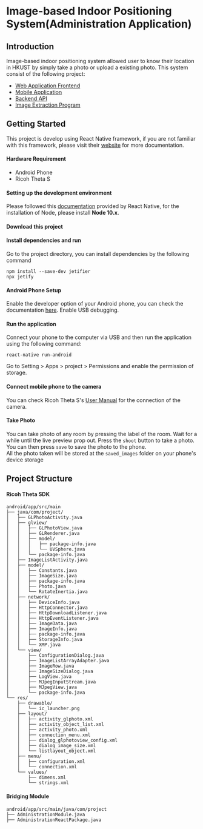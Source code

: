 # Image-based Indoor Positioning System(Administration Application)
## Introduction
Image-based indoor positioning system allowed user to know their location in HKUST by simply take a photo or upload a 
existing photo. This system consist of the following project:

* [Web Application Frontend]()
* [Mobile Application]()
* [Backend API]()
* [Image Extraction Program]()

## Getting Started
This project is develop using React Native framework, if you are not familiar with this framework, please visit their 
[website](https://reactnative.dev/) for more documentation.
#### Hardware Requirement
* Android Phone
* Ricoh Theta S
#### Setting up the development environment
Please followed this [documentation](https://reactnative.dev/docs/environment-setup) provided by React Native, for the 
installation of Node, please install **Node 10.x**.
#### Download this project
#### Install dependencies and run
Go to the project directory, you can install dependencies by the following command
```
npm install --save-dev jetifier
npx jetify
```
#### Android Phone Setup
   Enable the developer option of your Android phone, you can check the documentation [here](https://developer.android.com/studio/debug/dev-options).
   Enable USB debugging.
#### Run the application
Connect your phone to the computer via USB and then run the application using the following command:
```
react-native run-android
```
Go to Setting > Apps > project > Permissions and enable the permission of storage.
#### Connect mobile phone to the camera
You can check Ricoh Theta S's [User Manual](https://support.theta360.com/uk/manual/s/content/prepare/prepare_06.html) for the connection of the camera.
#### Take Photo
You can take photo of any room by pressing the label of the room. Wait for a while until the live preview prop out. Press the `shoot` button to take a photo. You can then press
`save` to save the photo to the phone.  
   All the photo taken will be stored at the `saved_images` folder on your phone's device storage
## Project Structure
#### Ricoh Theta SDK
```
android/app/src/main
├── java/com/project/
│   ├── GLPhotoActivity.java
│   ├── glview/
│   │   ├── GLPhotoView.java
│   │   ├── GLRenderer.java
│   │   ├── model/
│   │   │   ├── package-info.java
│   │   │   └── UVSphere.java
│   │   └── package-info.java
│   ├── ImageListActivity.java
│   ├── model/
│   │   ├── Constants.java
│   │   ├── ImageSize.java
│   │   ├── package-info.java
│   │   ├── Photo.java
│   │   └── RotateInertia.java
│   ├── network/
│   │   ├── DeviceInfo.java
│   │   ├── HttpConnector.java
│   │   ├── HttpDownloadListener.java
│   │   ├── HttpEventListener.java
│   │   ├── ImageData.java
│   │   ├── ImageInfo.java
│   │   ├── package-info.java
│   │   ├── StorageInfo.java
│   │   └── XMP.java
│   └── view/
│       ├── ConfigurationDialog.java
│       ├── ImageListArrayAdapter.java
│       ├── ImageRow.java
│       ├── ImageSizeDialog.java
│       ├── LogView.java
│       ├── MJpegInputStream.java
│       ├── MJpegView.java
│       └── package-info.java
└── res/
    ├── drawable/
    │   └── ic_launcher.png
    ├── layout/
    │   ├── activity_glphoto.xml
    │   ├── activity_object_list.xml
    │   ├── activity_photo.xml
    │   ├── connection_menu.xml
    │   ├── dialog_glphotoview_config.xml
    │   ├── dialog_image_size.xml
    │   └── listlayout_object.xml
    ├── menu/
    │   ├── configuration.xml
    │   └── connection.xml
    └── values/
        ├── dimens.xml
        └── strings.xml

```
#### Bridging Module
```
android/app/src/main/java/com/project
├── AdministrationModule.java
├── AdministrationReactPackage.java
```
